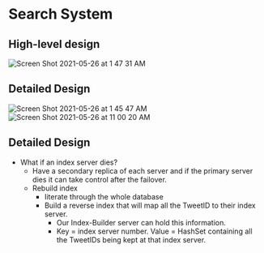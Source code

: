 # Search System

## High-level design
![Screen Shot 2021-05-26 at 1 47 31 AM](https://user-images.githubusercontent.com/8989447/119622411-5ad3c600-bdc4-11eb-81a5-bfaba3df4fc0.png)

## Detailed Design
![Screen Shot 2021-05-26 at 1 45 47 AM](https://user-images.githubusercontent.com/8989447/119622163-252edd00-bdc4-11eb-8586-ff23e7307c92.png)
![Screen Shot 2021-05-26 at 11 00 20 AM](https://user-images.githubusercontent.com/8989447/119701475-9c3e9280-be11-11eb-839d-8ad229b2643b.png)

## Detailed Design
- What if an index server dies?
   - Have a secondary replica of each server and if the primary server dies it can take control after the failover.
   - Rebuild index
      - Iiterate through the whole database
      - Build a reverse index that will map all the TweetID to their index server.
         - Our Index-Builder server can hold this information.
         - Key = index server number. Value = HashSet containing all the TweetIDs being kept at that index server.
